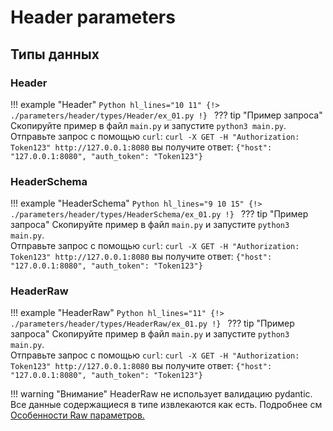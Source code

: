 # Header parameters
## Типы данных
### Header
!!! example "Header"
    ```Python hl_lines="10 11"
    {!> ./parameters/header/types/Header/ex_01.py !}
    ```
    ??? tip "Пример запроса"
        Скопируйте пример в файл `main.py` и запустите `python3 main.py`.<br/>
        Отправьте запрос с помощью `curl`:
        ```
        curl -X GET -H "Authorization: Token123" http://127.0.0.1:8080
        ```
        вы получите ответ:
        ```
        {"host": "127.0.0.1:8080", "auth_token": "Token123"}
        ```

### HeaderSchema
!!! example "HeaderSchema"
    ```Python hl_lines="9 10 15"
    {!> ./parameters/header/types/HeaderSchema/ex_01.py !}
    ```
    ??? tip "Пример запроса"
        Скопируйте пример в файл `main.py` и запустите `python3 main.py`.<br/>
        Отправьте запрос с помощью `curl`:
        ```
        curl -X GET -H "Authorization: Token123" http://127.0.0.1:8080
        ```
        вы получите ответ:
        ```
        {"host": "127.0.0.1:8080", "auth_token": "Token123"}
        ```

### HeaderRaw
!!! example "HeaderRaw"
    ```Python hl_lines="11"
    {!> ./parameters/header/types/HeaderRaw/ex_01.py !}
    ```
    ??? tip "Пример запроса"
        Скопируйте пример в файл `main.py` и запустите `python3 main.py`.<br/>
        Отправьте запрос с помощью `curl`:
        ```
        curl -X GET -H "Authorization: Token123" http://127.0.0.1:8080
        ```
        вы получите ответ:
        ```
        {"host": "127.0.0.1:8080", "auth_token": "Token123"}
        ```

!!! warning "Внимание"
    HeaderRaw не использует валидацию pydantic. Все данные содержащиеся в типе извлекаются как есть.
    Подробнее см <a href="#raw">Особенности Raw параметров.</a>
